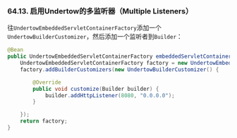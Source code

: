 ### 64.13. 启用Undertow的多监听器（Multiple Listeners）

往`UndertowEmbeddedServletContainerFactory`添加一个`UndertowBuilderCustomizer`，然后添加一个监听者到`Builder`：
```java
@Bean
public UndertowEmbeddedServletContainerFactory embeddedServletContainerFactory() {
    UndertowEmbeddedServletContainerFactory factory = new UndertowEmbeddedServletContainerFactory();
    factory.addBuilderCustomizers(new UndertowBuilderCustomizer() {

        @Override
        public void customize(Builder builder) {
            builder.addHttpListener(8080, "0.0.0.0");
        }

    });
    return factory;
}
```
